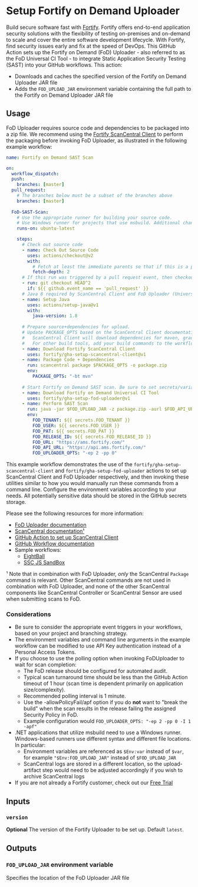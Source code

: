 # Setup Fortify on Demand Uploader

Build secure software fast with [Fortify](https://www.microfocus.com/en-us/solutions/application-security). Fortify offers end-to-end application security solutions with the flexibility of testing on-premises and on-demand to scale and cover the entire software development lifecycle.  With Fortify, find security issues early and fix at the speed of DevOps. This GitHub Action sets up the Fortify on Demand (FoD) Uploader - also referred to as the FoD Universal CI Tool - to integrate Static Application Security Testing (SAST) into your GitHub workflows. This action:
* Downloads and caches the specified version of the Fortify on Demand Uploader JAR file
* Adds the `FOD_UPLOAD_JAR` environment variable containing the full path to the Fortify on Demand Uploader JAR file

## Usage

FoD Uploader requires source code and dependencies to be packaged into a zip file. We recommend using the [Fortify ScanCentral Client](https://github.com/marketplace/actions/fortify-scancentral-scan) to perform the packaging before invoking FoD Uploader, as illustrated in the following example workflow:

```yaml
name: Fortify on Demand SAST Scan

on: 
  workflow_dispatch:
  push:
    branches: [master]
  pull_request:
    # The branches below must be a subset of the branches above
    branches: [master]
    
  FoD-SAST-Scan:
    # Use the appropriate runner for building your source code. 
    # Use Windows runner for projects that use msbuild. Additional changes to RUN commands will be required.
    runs-on: ubuntu-latest

    steps:
      # Check out source code
      - name: Check Out Source Code
        uses: actions/checkout@v2
        with:
          # Fetch at least the immediate parents so that if this is a pull request then we can checkout the head.
          fetch-depth: 2
      # If this run was triggered by a pull request event, then checkout the head of the pull request instead of the merge commit.
      - run: git checkout HEAD^2
        if: ${{ github.event_name == 'pull_request' }}      
      # Java 8 required by ScanCentral Client and FoD Uploader (Universal CI Tool)
      - name: Setup Java
        uses: actions/setup-java@v1
        with:
          java-version: 1.8
      
      # Prepare source+dependencies for upload. 
      # Update PACKAGE_OPTS based on the ScanCentral Client documentation and your project's included tech stack(s).
      #   ScanCentral Client will download dependencies for maven, gradle and msbuild projects.
      #   For other build tools, add your build commands to the workflow to download necessary dependencies and prepare according to Fortify on Demand Packaging documentation.
      - name: Download Fortify ScanCentral Client
        uses: fortify/gha-setup-scancentral-client@v1
      - name: Package Code + Dependencies
        run: scancentral package $PACKAGE_OPTS -o package.zip
        env:
          PACKAGE_OPTS: "-bt mvn"
      
      # Start Fortify on Demand SAST scan. Be sure to set secrets/variables for your desired configuration.
      - name: Download Fortify on Demand Universal CI Tool
        uses: fortify/gha-setup-fod-uploader@v1
      - name: Perform SAST Scan
        run: java -jar $FOD_UPLOAD_JAR -z package.zip -aurl $FOD_API_URL -purl $FOD_URL -rid "$FOD_RELEASE_ID" -tc "$FOD_TENANT" -uc "$FOD_USER" "$FOD_PAT" $FOD_UPLOADER_OPTS
        env: 
          FOD_TENANT: ${{ secrets.FOD_TENANT }}  
          FOD_USER: ${{ secrets.FOD_USER }}
          FOD_PAT: ${{ secrets.FOD_PAT }}
          FOD_RELEASE_ID: ${{ secrets.FOD_RELEASE_ID }}
          FOD_URL: "https://ams.fortify.com/"
          FOD_API_URL: "https://api.ams.fortify.com/"
          FOD_UPLOADER_OPTS: "-ep 2 -pp 0"
```

This example workflow demonstrates the use of the `fortify/gha-setup-scancentral-client` and `fortify/gha-setup-fod-uploader` actions to set up ScanCentral Client and FoD Uploader respectively, and then invoking these utilities similar to how you would manually run these commands from a command line. Configure the environment variables according to your needs. All potentially sensitive data should be stored in the GitHub secrets storage.

Please see the following resources for more information:

* [FoD Uploader documentation](https://github.com/fod-dev/fod-uploader-java)
* [ScanCentral documentation¹](https://www.microfocus.com/documentation/fortify-software-security-center/2010/ScanCentral_Help_20.1.0/index.htm#CLI.htm%3FTocPath%3DFortify%2520ScanCentral%2520Command%2520Options%7C_____0)  
* [GitHub Action to set up ScanCentral Client](https://github.com/fortify/gha-setup-scancentral-client)
* [GitHub Workflow documentation](https://docs.github.com/en/actions/configuring-and-managing-workflows/configuring-a-workflow)
* Sample workflows:
    * [EightBall](https://github.com/fortify/gha-sample-workflows-eightball/tree/master/.github/workflows)
	* [SSC JS SandBox](https://github.com/fortify/gha-sample-workflows-ssc-js-sandbox/tree/master/.github/workflows)


¹ Note that in combination with FoD Uploader, *only* the ScanCentral `Package` command is relevant. Other ScanCentral commands are not used in combination with FoD Uploader, and none of the other ScanCentral components like ScanCentral Controller or ScanCentral Sensor are used when submitting scans to FoD.

### Considerations

* Be sure to consider the appropriate event triggers in your workflows, based on your project and branching strategy.
* The environment variables and command line arguments in the example workflow can be modified to use API Key authentication instead of a Personal Access Tokens.
* If you choose to use the polling option when invoking FoDUploader to wait for scan completion:
    * The FoD release should be configured for automated audit.
    * Typical scan turnaround time should be less than the GitHub Action timeout of 1 hour (scan time is dependent primarily on application size/complexity).
    * Recommended polling interval is 1 minute.
    * Use the -allowPolicyFail/apf option if you do **not** want to "break the build" when the scan results in the release failing the assigned Security Policy in FoD.
    * Example configuration would `FOD_UPLOADER_OPTS: "-ep 2 -pp 0 -I 1 -apf"`
* .NET applications that utilize msbuild need to use a Windows runner. Windows-based runners use different syntax and different file locations. In particular:
    * Environment variables are referenced as `$Env:var` instead of `$var`, for example `"$Env:FOD_UPLOAD_JAR"` instead of `$FOD_UPLOAD_JAR`
    * ScanCentral logs are stored in a different location, so the upload-artifact step would need to be adjusted accordingly if you wish to archive ScanCentral logs
* If you are not already a Fortify customer, check out our [Free Trial](https://www.microfocus.com/en-us/products/application-security-testing/free-trial)


## Inputs

### `version`
**Optional** The version of the Fortify Uploader to be set up. Default `latest`.

## Outputs

### `FOD_UPLOAD_JAR` environment variable
Specifies the location of the FoD Uploader JAR file

